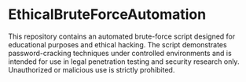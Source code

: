 # EthicalBruteForceAutomation
This repository contains an automated brute-force script designed for educational purposes and ethical hacking. The script demonstrates password-cracking techniques under controlled environments and is intended for use in legal penetration testing and security research only. Unauthorized or malicious use is strictly prohibited. 
